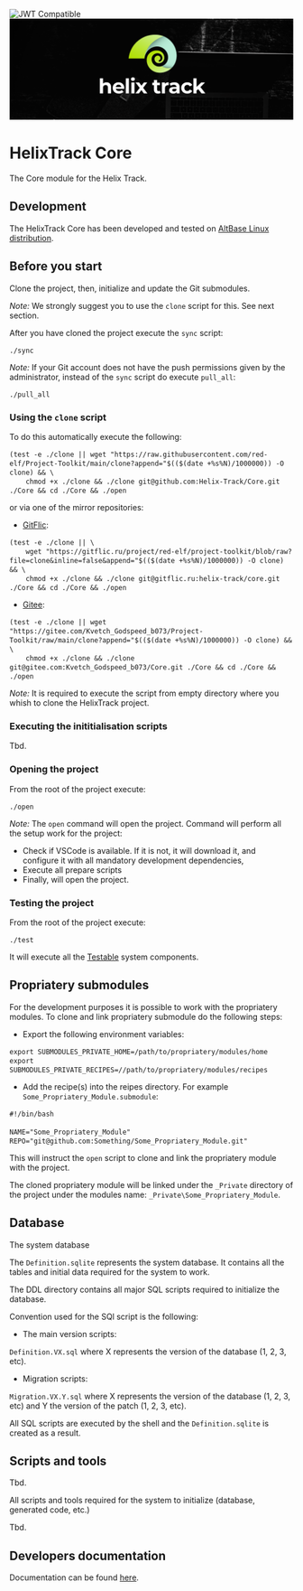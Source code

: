 ![JWT Compatible](https://jwt.io/img/badge-compatible.svg)
![JIRA alternative for the free world!](Assets/Wide_Black.png)

# HelixTrack Core

The Core module for the Helix Track.

## Development

The HelixTrack Core has been developed and tested on [AltBase Linux distribution](https://www.basealt.ru/).

## Before you start

Clone the project, then, initialize and update the Git submodules.

*Note:* We strongly suggest you to use the `clone` script for this. See next section.

After you have cloned the project execute the `sync` script:

```shell
./sync
```

*Note:* If your Git account does not have the push permissions given by the administrator, instead of the `sync` script do execute `pull_all`:

```shell
./pull_all
```

### Using the `clone` script

To do this automatically execute the following:

```shell
(test -e ./clone || wget "https://raw.githubusercontent.com/red-elf/Project-Toolkit/main/clone?append="$(($(date +%s%N)/1000000)) -O clone) && \
    chmod +x ./clone && ./clone git@github.com:Helix-Track/Core.git ./Core && cd ./Core && ./open
```

or via one of the mirror repositories:

- [GitFlic](https://gitflic.ru/):

```shell
(test -e ./clone || \
    wget "https://gitflic.ru/project/red-elf/project-toolkit/blob/raw?file=clone&inline=false&append="$(($(date +%s%N)/1000000)) -O clone) && \
    chmod +x ./clone && ./clone git@gitflic.ru:helix-track/core.git ./Core && cd ./Core && ./open
```

- [Gitee](https://gitee.com/):

```shell
(test -e ./clone || wget "https://gitee.com/Kvetch_Godspeed_b073/Project-Toolkit/raw/main/clone?append="$(($(date +%s%N)/1000000)) -O clone) && \
    chmod +x ./clone && ./clone git@gitee.com:Kvetch_Godspeed_b073/Core.git ./Core && cd ./Core && ./open
```

*Note:* It is required to execute the script from empty directory where you whish to clone the HelixTrack project.

### Executing the inititialisation scripts

Tbd.

### Opening the project

From the root of the project execute:

```shell
./open
```

*Note:* The `open` command will open the project. Command will perform all the setup work for the project:

- Check if VSCode is available. If it is not, it will download it, and configure it with all mandatory development dependencies,
- Execute all prepare scripts
- Finally, will open the project.

### Testing the project

From the root of the project execute:

```shell
./test
```

It will execute all the [Testable](https://github.com/red-elf/Testable) system components.

## Propriatery submodules

For the development purposes it is possible to work with the propriatery modules. To clone and link propriatery submodule do the following steps:

- Export the following environment variables:

```shell
export SUBMODULES_PRIVATE_HOME=/path/to/propriatery/modules/home
export SUBMODULES_PRIVATE_RECIPES=//path/to/propriatery/modules/recipes
```

- Add the recipe(s) into the reipes directory. For example `Some_Propriatery_Module.submodule`:

```shell
#!/bin/bash

NAME="Some_Propriatery_Module"
REPO="git@github.com:Something/Some_Propriatery_Module.git"
```

This will instruct the `open` script to clone and link the propriatery module with the project.

The cloned propriatery module will be linked under the `_Private` directory of the project under the modules name: `_Private\Some_Propriatery_Module`.

## Database

The system database

The `Definition.sqlite` represents the system database. 
It contains all the tables and initial data required for the system to work.

The DDL directory contains all major SQL scripts required to initialize the database.

Convention used for the SQl script is the following:

- The main version scripts:

`Definition.VX.sql` where X represents the version of the database (1, 2, 3, etc).

- Migration scripts:

`Migration.VX.Y.sql` where X represents the version of the database (1, 2, 3, etc) and Y the version of the patch (1, 2, 3, etc).

All SQL scripts are executed by the shell and the `Definition.sqlite` is created as a result.

## Scripts and tools

Tbd.

All scripts and tools required for the system to initialize (database, generated code, etc.)

Tbd.

## Developers documentation

Documentation can be found [here](Documentation).
